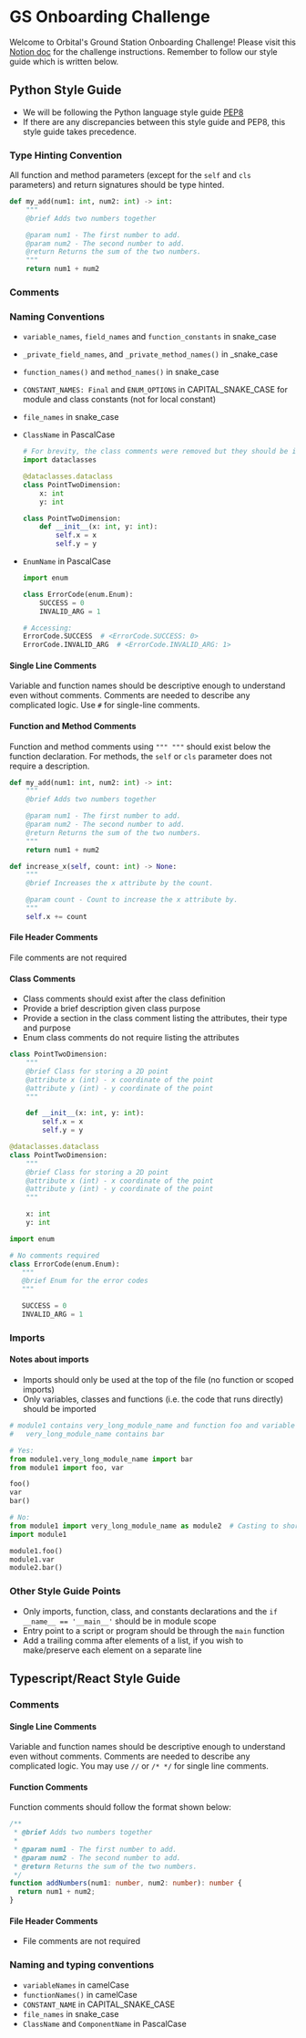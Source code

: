 # GS Onboarding Challenge
Welcome to Orbital's Ground Station Onboarding Challenge! Please visit this [Notion doc](https://www.notion.so/uworbital/Ground-Station-Onboarding-10f8a26d767780d7ae8de921d9782b77) for the challenge instructions. Remember to follow our style guide which is written below.

## Python Style Guide

- We will be following the Python language style guide [PEP8](https://peps.python.org/pep-0008/)
- If there are any discrepancies between this style guide and PEP8, this style guide takes precedence.

### Type Hinting Convention

All function and method parameters (except for the `self` and `cls` parameters) and return signatures should be type hinted.

```python
def my_add(num1: int, num2: int) -> int:
	"""
	@brief Adds two numbers together

	@param num1 - The first number to add.
	@param num2 - The second number to add.
	@return Returns the sum of the two numbers.
	"""
	return num1 + num2
```

### Comments

### Naming Conventions

- `variable_names`, `field_names` and `function_constants` in snake_case
- `_private_field_names`, and `_private_method_names()` in \_snake_case
- `function_names()` and `method_names()` in snake_case
- `CONSTANT_NAMES: Final` and `ENUM_OPTIONS` in CAPITAL_SNAKE_CASE for module and class constants (not for local constant)
- `file_names` in snake_case
- `ClassName` in PascalCase
    ```python
    # For brevity, the class comments were removed but they should be in real code
    import dataclasses

    @dataclasses.dataclass
    class PointTwoDimension:
    	x: int
    	y: int

    class PointTwoDimension:
    	def __init__(x: int, y: int):
    		self.x = x
    		self.y = y
    ```

- `EnumName` in PascalCase

    ```python
    import enum

    class ErrorCode(enum.Enum):
    	SUCCESS = 0
    	INVALID_ARG = 1

    # Accessing:
    ErrorCode.SUCCESS  # <ErrorCode.SUCCESS: 0>
    ErrorCode.INVALID_ARG  # <ErrorCode.INVALID_ARG: 1>
    ```

#### Single Line Comments

Variable and function names should be descriptive enough to understand even without comments. Comments are needed to describe any complicated logic. Use `#` for single-line comments.

#### Function and Method Comments

Function and method comments using `""" """` should exist below the function declaration. For methods, the `self` or `cls` parameter does not require a description.

```python
def my_add(num1: int, num2: int) -> int:
	"""
	@brief Adds two numbers together

	@param num1 - The first number to add.
	@param num2 - The second number to add.
	@return Returns the sum of the two numbers.
	"""
	return num1 + num2
```

```python
def increase_x(self, count: int) -> None:
	"""
	@brief Increases the x attribute by the count.

	@param count - Count to increase the x attribute by.
	"""
	self.x += count
```

#### File Header Comments

File comments are not required

#### Class Comments

- Class comments should exist after the class definition
- Provide a brief description given class purpose
- Provide a section in the class comment listing the attributes, their type and purpose
- Enum class comments do not require listing the attributes

```python
class PointTwoDimension:
	"""
	@brief Class for storing a 2D point
	@attribute x (int) - x coordinate of the point
	@attribute y (int) - y coordinate of the point
	"""

	def __init__(x: int, y: int):
		self.x = x
		self.y = y

@dataclasses.dataclass
class PointTwoDimension:
	"""
	@brief Class for storing a 2D point
	@attribute x (int) - x coordinate of the point
	@attribute y (int) - y coordinate of the point
	"""

	x: int
	y: int
```
 ```python
import enum

# No comments required
class ErrorCode(enum.Enum):
    """
    @brief Enum for the error codes
    """

    SUCCESS = 0
    INVALID_ARG = 1
```

### Imports

#### Notes about imports

- Imports should only be used at the top of the file (no function or scoped imports)
- Only variables, classes and functions (i.e. the code that runs directly) should be imported

```python
# module1 contains very_long_module_name and function foo and variable var.
#   very_long_module_name contains bar

# Yes:
from module1.very_long_module_name import bar
from module1 import foo, var

foo()
var
bar()

# No:
from module1 import very_long_module_name as module2  # Casting to shorter name
import module1

module1.foo()
module1.var
module2.bar()
```

### Other Style Guide Points

- Only imports, function, class, and constants declarations and the `if __name__ == '__main__'` should be in module scope
- Entry point to a script or program should be through the `main` function
- Add a trailing comma after elements of a list, if you wish to make/preserve each element on a separate line

## Typescript/React Style Guide

### Comments

#### Single Line Comments

Variable and function names should be descriptive enough to understand even without comments. Comments are needed to describe any complicated logic. You may use `//` or `/* */` for single line comments.

#### Function Comments

Function comments should follow the format shown below:
```typescript
/**
 * @brief Adds two numbers together
 *
 * @param num1 - The first number to add.
 * @param num2 - The second number to add.
 * @return Returns the sum of the two numbers.
 */
function addNumbers(num1: number, num2: number): number {
  return num1 + num2;
}
```

#### File Header Comments

- File comments are not required

### ****Naming and typing conventions****

-   `variableNames` in camelCase
-   `functionNames()` in camelCase
-   `CONSTANT_NAME` in CAPITAL_SNAKE_CASE
-   `file_names` in snake_case
-   `ClassName` and `ComponentName` in PascalCase 
